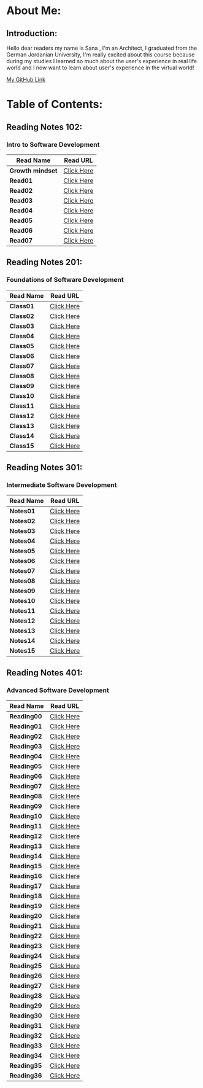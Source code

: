 # About Me:

## Introduction:

Hello dear readers my name is Sana ,
I'm an Architect, I graduated from the German Jordanian University, I'm really excited about this course because during my studies I learned so much about the user's experience in real life world and I now want to learn about user's experience in the virtual world!

[My GitHub Link ](https://github.com/SanaIshaqat)



# Table of Contents:

## Reading Notes 102:
### Intro to Software Development

Read Name | Read URL
------------ | -------------
**Growth mindset** | [Click Here](https://sanaishaqat.github.io/Reading-Notes/102Notes/GrowthMindset)
**Read01** | [Click Here](https://sanaishaqat.github.io/Reading-Notes/102Notes/Read01)
**Read02** | [Click Here](https://sanaishaqat.github.io/Reading-Notes/102Notes/Read02)
**Read03** | [Click Here](https://sanaishaqat.github.io/Reading-Notes/102Notes/Read03)
**Read04** | [Click Here](https://sanaishaqat.github.io/Reading-Notes/102Notes/Read04)
**Read05** | [Click Here](https://sanaishaqat.github.io/Reading-Notes/102Notes/Read05)
**Read06** | [Click Here](https://sanaishaqat.github.io/Reading-Notes/102Notes/Read06)
**Read07** | [Click Here](https://sanaishaqat.github.io/Reading-Notes/102Notes/Read07)

## Reading Notes 201:
### Foundations of Software Development


Read Name | Read URL
------------ | -------------
**Class01** | [Click Here](https://sanaishaqat.github.io/Reading-Notes/201Notes/Class01)
**Class02** | [Click Here](https://sanaishaqat.github.io/Reading-Notes/201Notes/Class02)
**Class03** | [Click Here](https://sanaishaqat.github.io/Reading-Notes/201Notes/Class03)
**Class04** | [Click Here](https://sanaishaqat.github.io/Reading-Notes/201Notes/Class04)
**Class05** | [Click Here](https://sanaishaqat.github.io/Reading-Notes/201Notes/Class05)
**Class06** | [Click Here](https://sanaishaqat.github.io/Reading-Notes/201Notes/Class06)
**Class07** | [Click Here](https://sanaishaqat.github.io/Reading-Notes/201Notes/Class07)
**Class08** | [Click Here](https://sanaishaqat.github.io/Reading-Notes/201Notes/Class08)
**Class09** | [Click Here](https://sanaishaqat.github.io/Reading-Notes/201Notes/Class09)
**Class10** | [Click Here](https://sanaishaqat.github.io/Reading-Notes/201Notes/Class10)
**Class11** | [Click Here](https://sanaishaqat.github.io/Reading-Notes/201Notes/Class11)
**Class12** | [Click Here](https://sanaishaqat.github.io/Reading-Notes/201Notes/Class12)
**Class13** | [Click Here](https://sanaishaqat.github.io/Reading-Notes/201Notes/Class13)
**Class14** | [Click Here](https://sanaishaqat.github.io/Reading-Notes/201Notes/Class14)
**Class15** | [Click Here](https://sanaishaqat.github.io/Reading-Notes/201Notes/Class15)

## Reading Notes 301:
### Intermediate Software Development


Read Name | Read URL
------------ | -------------
**Notes01** | [Click Here](https://sanaishaqat.github.io/Reading-Notes/301Notes/Notes01)
**Notes02** | [Click Here](https://sanaishaqat.github.io/Reading-Notes/301Notes/Notes02)
**Notes03** | [Click Here](https://sanaishaqat.github.io/Reading-Notes/301Notes/Notes03)
**Notes04** | [Click Here](https://sanaishaqat.github.io/Reading-Notes/301Notes/Notes04)
**Notes05** | [Click Here](https://sanaishaqat.github.io/Reading-Notes/301Notes/Notes05)
**Notes06** | [Click Here](https://sanaishaqat.github.io/Reading-Notes/301Notes/Notes06)
**Notes07** | [Click Here](https://sanaishaqat.github.io/Reading-Notes/301Notes/Notes07)
**Notes08** | [Click Here](https://sanaishaqat.github.io/Reading-Notes/301Notes/Notes08)
**Notes09** | [Click Here](https://sanaishaqat.github.io/Reading-Notes/301Notes/Notes09)
**Notes10** | [Click Here](https://sanaishaqat.github.io/Reading-Notes/301Notes/Notes10)
**Notes11** | [Click Here](https://sanaishaqat.github.io/Reading-Notes/301Notes/Notes11)
**Notes12** | [Click Here](https://sanaishaqat.github.io/Reading-Notes/301Notes/Notes12)
**Notes13** | [Click Here](https://sanaishaqat.github.io/Reading-Notes/301Notes/Notes13)
**Notes14** | [Click Here](https://sanaishaqat.github.io/Reading-Notes/301Notes/Notes14)
**Notes15** | [Click Here](https://sanaishaqat.github.io/Reading-Notes/301Notes/Notes15)


## Reading Notes 401:
### Advanced Software Development


Read Name | Read URL
------------ | -------------
**Reading00** | [Click Here](https://sanaishaqat.github.io/Reading-Notes/401Notes/Reading00)
**Reading01** | [Click Here](https://sanaishaqat.github.io/Reading-Notes/401Notes/Reading01)
**Reading02** | [Click Here](https://sanaishaqat.github.io/Reading-Notes/401Notes/Reading02)
**Reading03** | [Click Here](https://sanaishaqat.github.io/Reading-Notes/401Notes/Reading03)
**Reading04** | [Click Here](https://sanaishaqat.github.io/Reading-Notes/401Notes/Reading04)
**Reading05** | [Click Here](https://sanaishaqat.github.io/Reading-Notes/401Notes/Reading05)
**Reading06** | [Click Here](https://sanaishaqat.github.io/Reading-Notes/401Notes/Reading06)
**Reading07** | [Click Here](https://sanaishaqat.github.io/Reading-Notes/401Notes/Reading07)
**Reading08** | [Click Here](https://sanaishaqat.github.io/Reading-Notes/401Notes/Reading08)
**Reading09** | [Click Here](https://sanaishaqat.github.io/Reading-Notes/401Notes/Reading09)
**Reading10** | [Click Here](https://sanaishaqat.github.io/Reading-Notes/401Notes/Reading10)
**Reading11** | [Click Here](https://sanaishaqat.github.io/Reading-Notes/401Notes/Reading11)
**Reading12** | [Click Here](https://sanaishaqat.github.io/Reading-Notes/401Notes/Reading12)
**Reading13** | [Click Here](https://sanaishaqat.github.io/Reading-Notes/401Notes/Reading13)
**Reading14** | [Click Here](https://sanaishaqat.github.io/Reading-Notes/401Notes/Reading14)
**Reading15** | [Click Here](https://sanaishaqat.github.io/Reading-Notes/401Notes/Reading15)
**Reading16** | [Click Here](https://sanaishaqat.github.io/Reading-Notes/401Notes/Reading16)
**Reading17** | [Click Here](https://sanaishaqat.github.io/Reading-Notes/401Notes/Reading17)
**Reading18** | [Click Here](https://sanaishaqat.github.io/Reading-Notes/401Notes/Reading18)
**Reading19** | [Click Here](https://sanaishaqat.github.io/Reading-Notes/401Notes/Reading19)
**Reading20** | [Click Here](https://sanaishaqat.github.io/Reading-Notes/401Notes/Reading20)
**Reading21** | [Click Here](https://sanaishaqat.github.io/Reading-Notes/401Notes/Reading21)
**Reading22** | [Click Here](https://sanaishaqat.github.io/Reading-Notes/401Notes/Reading22)
**Reading23** | [Click Here](https://sanaishaqat.github.io/Reading-Notes/401Notes/Reading23)
**Reading24** | [Click Here](https://sanaishaqat.github.io/Reading-Notes/401Notes/Reading24)
**Reading25** | [Click Here](https://sanaishaqat.github.io/Reading-Notes/401Notes/Reading25)
**Reading26** | [Click Here](https://sanaishaqat.github.io/Reading-Notes/401Notes/Reading26)
**Reading27** | [Click Here](https://sanaishaqat.github.io/Reading-Notes/401Notes/Reading27)
**Reading28** | [Click Here](https://sanaishaqat.github.io/Reading-Notes/401Notes/Reading28)
**Reading29** | [Click Here](https://sanaishaqat.github.io/Reading-Notes/401Notes/Reading29)
**Reading30** | [Click Here](https://sanaishaqat.github.io/Reading-Notes/401Notes/Reading30)
**Reading31** | [Click Here](https://sanaishaqat.github.io/Reading-Notes/401Notes/Reading31)
**Reading32** | [Click Here](https://sanaishaqat.github.io/Reading-Notes/401Notes/Reading32)
**Reading33** | [Click Here](https://sanaishaqat.github.io/Reading-Notes/401Notes/Reading33)
**Reading34** | [Click Here](https://sanaishaqat.github.io/Reading-Notes/401Notes/Reading34)
**Reading35** | [Click Here](https://sanaishaqat.github.io/Reading-Notes/401Notes/Reading35)
**Reading36** | [Click Here](https://sanaishaqat.github.io/Reading-Notes/401Notes/Reading36)